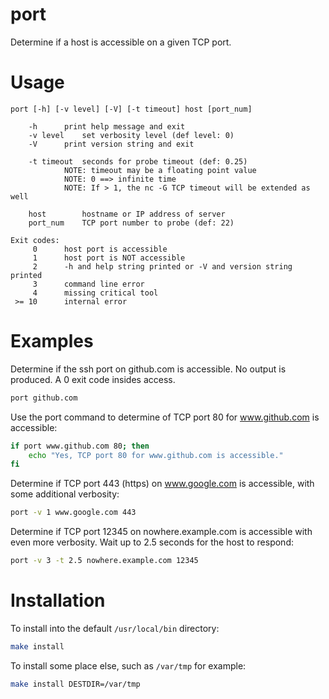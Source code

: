 # port

Determine if a host is accessible on a given TCP port.


# Usage

```
port [-h] [-v level] [-V] [-t timeout] host [port_num]

	-h		print help message and exit
	-v level	set verbosity level (def level: 0)
	-V		print version string and exit

	-t timeout	seconds for probe timeout (def: 0.25)
			NOTE: timeout may be a floating point value
			NOTE: 0 ==> infinite time
			NOTE: If > 1, the nc -G TCP timeout will be extended as well

	host		hostname or IP address of server
	port_num	TCP port number to probe (def: 22)

Exit codes:
     0	    host port is accessible
     1	    host port is NOT accessible
     2	    -h and help string printed or -V and version string printed
     3	    command line error
     4	    missing critical tool
 >= 10	    internal error
```


# Examples

Determine if the ssh port on github.com is accessible.
No output is produced.  A 0 exit code insides access.

```sh
port github.com
```

Use the port command to determine of TCP port 80 for www.github.com is accessible:

```sh
if port www.github.com 80; then
    echo "Yes, TCP port 80 for www.github.com is accessible."
fi
```

Determine if TCP port 443 (https) on www.google.com is accessible,
with some additional verbosity:

```sh
port -v 1 www.google.com 443
```

Determine if TCP port 12345 on nowhere.example.com is accessible
with even more verbosity.  Wait up to 2.5 seconds for the host to respond:

```sh
port -v 3 -t 2.5 nowhere.example.com 12345
```


# Installation

To install into the default `/usr/local/bin` directory:

```sh
make install
```

To install some place else, such as `/var/tmp` for example:

```sh
make install DESTDIR=/var/tmp
```

